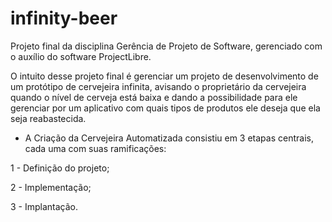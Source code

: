 # infinity-beer
Projeto final da disciplina Gerência de Projeto de Software, gerenciado com o auxílio do software ProjectLibre.

O intuito desse projeto final é gerenciar um projeto de desenvolvimento de um protótipo de cervejeira infinita, avisando o proprietário da cervejeira quando o nível de cerveja está baixa e dando a possibilidade para ele gerenciar por um aplicativo com quais tipos de produtos ele deseja que ela seja reabastecida.

* A Criação da Cervejeira Automatizada consistiu em 3 etapas centrais, cada uma com suas ramificações:

1 - Definição do projeto;

2 - Implementação;

3 - Implantação.

